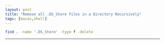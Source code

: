 ```yaml
---
layout: post
title: "Remove all .DS_Store Files in a Directory Recursively"
tags: [macos,shell]
---
```


```bash
find . -name '.DS_Store' -type f -delete
```

---
